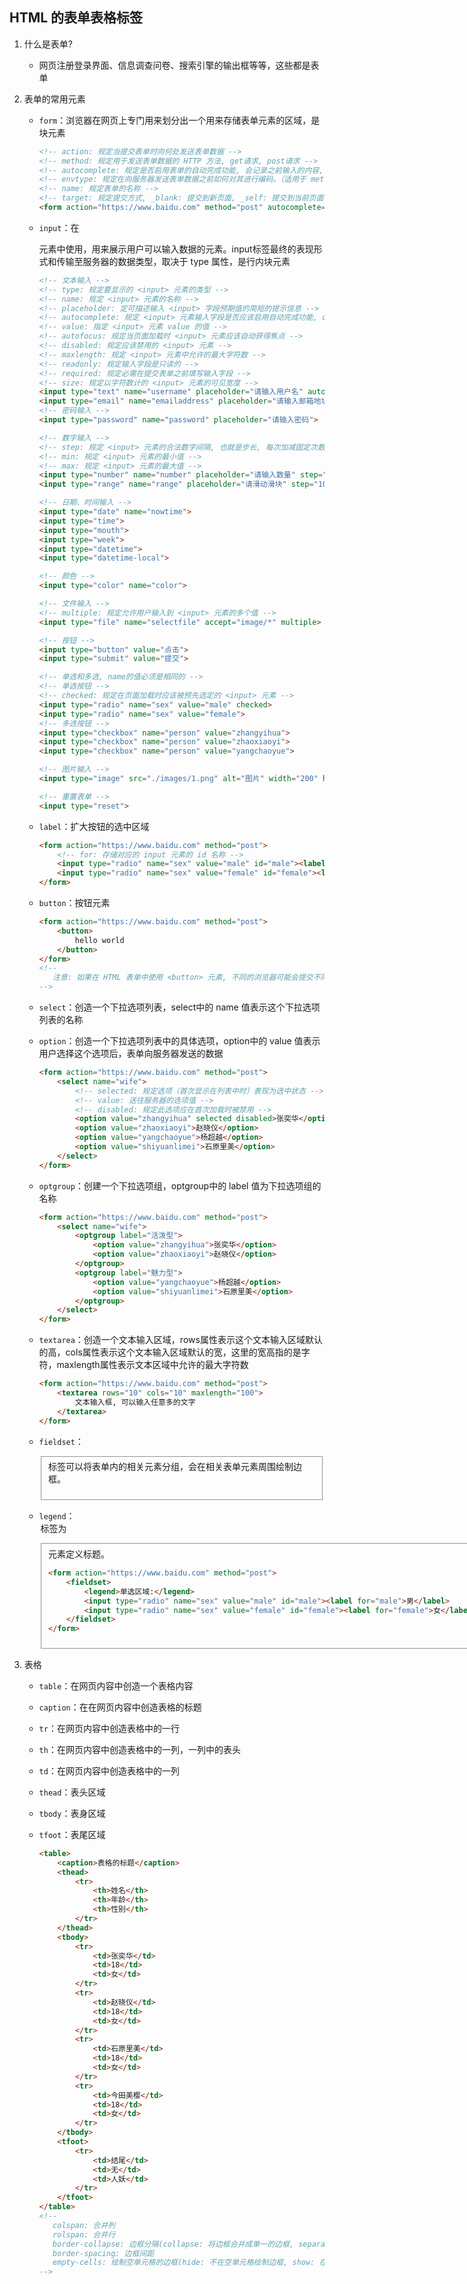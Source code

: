 ## HTML 的表单表格标签

1. 什么是表单?

   * 网页注册登录界面、信息调查问卷、搜索引擎的输出框等等，这些都是表单

2. 表单的常用元素

   * `form`：浏览器在网页上专门用来划分出一个用来存储表单元素的区域，是块元素

     ```html
     <!-- action: 规定当提交表单时向何处发送表单数据 -->
     <!-- method: 规定用于发送表单数据的 HTTP 方法, get请求, post请求 -->
     <!-- autocomplete: 规定是否启用表单的自动完成功能, 会记录之前输入的内容, off: 默认, 关闭, on: 开启 -->
     <!-- envtype: 规定在向服务器发送表单数据之前如何对其进行编码。（适用于 method="post" 的情况）, application/x-www-form-urlencoded: 默认。在发送前对所有字符进行编码（将空格转换为 "+" 符号，特殊字符转换为 ASCII HEX 值）, multipart/form-data: 不对字符编码。当使用有文件上传控件的表单时, 该值是必需的, text/plain: 将空格转换为 "+" 符号，但不编码特殊字符 -->
     <!-- name: 规定表单的名称 -->
     <!-- target: 规定提交方式, _blank: 提交到新页面, _self: 提交到当前页面 -->
     <form action="https://www.baidu.com" method="post" autocomplete="off" enctype="application/x-www-form-urlencoded" name="form" target="_blank"></form>
     ```

   * `input`：在 <form> 元素中使用，用来展示用户可以输入数据的元素。input标签最终的表现形式和传输至服务器的数据类型，取决于 type 属性，是行内块元素

     ```html
     <!-- 文本输入 -->
     <!-- type: 规定要显示的 <input> 元素的类型 -->
     <!-- name: 规定 <input> 元素的名称 -->
     <!-- placeholder: 定可描述输入 <input> 字段预期值的简短的提示信息 -->
     <!-- autocomplete: 规定 <input> 元素输入字段是否应该启用自动完成功能, on: 开启, off: 默认,关闭 -->
     <!-- value: 指定 <input> 元素 value 的值 -->
     <!-- autofocus: 规定当页面加载时 <input> 元素应该自动获得焦点 -->
     <!-- disabled: 规定应该禁用的 <input> 元素 -->
     <!-- maxlength: 规定 <input> 元素中允许的最大字符数 -->
     <!-- readonly: 规定输入字段是只读的 -->
     <!-- required: 规定必需在提交表单之前填写输入字段 -->
     <!-- size: 规定以字符数计的 <input> 元素的可见宽度 -->
     <input type="text" name="username" placeholder="请输入用户名" autocomplete="off" value="val" autofocus disabled maxlength="10" readonly required size="5">
     <input type="email" name="emailaddress" placeholder="请输入邮箱地址">
     <!-- 密码输入 -->
     <input type="password" name="password" placeholder="请输入密码">
     ```

     

     ```html
     <!-- 数字输入 -->
     <!-- step: 规定 <input> 元素的合法数字间隔, 也就是步长, 每次加减固定次数 -->
     <!-- min: 规定 <input> 元素的最小值 -->
     <!-- max: 规定 <input> 元素的最大值 -->
     <input type="number" name="number" placeholder="请输入数量" step="10" min="0" max="100" value="0">
     <input type="range" name="range" placeholder="请滑动滑块" step="10" min="0" max="100" value="0">
     ```

     

     ```html
     <!-- 日期、时间输入 -->
     <input type="date" name="nowtime">
     <input type="time">
     <input type="mouth">
     <input type="week">
     <input type="datetime">
     <input type="datetime-local">
     ```

     

     ```html
     <!-- 颜色 -->
     <input type="color" name="color">
     ```

     

     ```html
     <!-- 文件输入 -->
     <!-- multiple: 规定允许用户输入到 <input> 元素的多个值 -->
     <input type="file" name="selectfile" accept="image/*" multiple>
     ```

     

     ```html
     <!-- 按钮 -->
     <input type="button" value="点击">
     <input type="submit" value="提交">
     ```

     

     ```html
     <!-- 单选和多选, name的值必须是相同的 -->
     <!-- 单选按钮 -->
     <!-- checked: 规定在页面加载时应该被预先选定的 <input> 元素 -->
     <input type="radio" name="sex" value="male" checked>
     <input type="radio" name="sex" value="female">
     <!-- 多选按钮 -->
     <input type="checkbox" name="person" value="zhangyihua">
     <input type="checkbox" name="person" value="zhaoxiaoyi">
     <input type="checkbox" name="person" value="yangchaoyue">
     ```

     

     ```html
     <!-- 图片输入 -->
     <input type="image" src="./images/1.png" alt="图片" width="200" height="200">
     ```

     

     ```html
     <!-- 重置表单 -->
     <input type="reset">
     ```

   * `label`：扩大按钮的选中区域

     ```html
     <form action="https://www.baidu.com" method="post">
         <!-- for: 存储对应的 input 元素的 id 名称 -->
         <input type="radio" name="sex" value="male" id="male"><label for="male">男</label>
         <input type="radio" name="sex" value="female" id="female"><label for="female">女</label>
     </form>
     ```

   * `button`：按钮元素

     ```html
     <form action="https://www.baidu.com" method="post">
         <button>
             hello world
         </button>
     </form>
     <!-- 
     	注意: 如果在 HTML 表单中使用 <button> 元素, 不同的浏览器可能会提交不同的按钮值, 请使用 <input> 在 HTML 表单中创建按钮
     -->
     ```

   * `select`：创造一个下拉选项列表，select中的 name 值表示这个下拉选项列表的名称

   * `option`：创造一个下拉选项列表中的具体选项，option中的 value 值表示用户选择这个选项后，表单向服务器发送的数据

     ```html
     <form action="https://www.baidu.com" method="post">
         <select name="wife">
             <!-- selected: 规定选项（首次显示在列表中时）表现为选中状态 -->
             <!-- value: 送往服务器的选项值 -->
             <!-- disabled: 规定此选项应在首次加载时被禁用 -->
             <option value="zhangyihua" selected disabled>张奕华</option>
             <option value="zhaoxiaoyi">赵晓仪</option>
             <option value="yangchaoyue">杨超越</option>
             <option value="shiyuanlimei">石原里美</option>
         </select>
     </form>
     ```

   * `optgroup`：创建一个下拉选项组，optgroup中的 label 值为下拉选项组的名称

     ```html
     <form action="https://www.baidu.com" method="post">
         <select name="wife">
             <optgroup label="活泼型">
                 <option value="zhangyihua">张奕华</option>
                 <option value="zhaoxiaoyi">赵晓仪</option>
             </optgroup>
             <optgroup label="魅力型">
                 <option value="yangchaoyue">杨超越</option>
                 <option value="shiyuanlimei">石原里美</option>
             </optgroup>
         </select>
     </form>
     ```

   * `textarea`：创造一个文本输入区域，rows属性表示这个文本输入区域默认的高，cols属性表示这个文本输入区域默认的宽，这里的宽高指的是字符，maxlength属性表示文本区域中允许的最大字符数

     ```html
     <form action="https://www.baidu.com" method="post">
         <textarea rows="10" cols="10" maxlength="100">
             文本输入框, 可以输入任意多的文字
         </textarea>
     </form>
     ```

   * `fieldset`：<fieldset> 标签可以将表单内的相关元素分组，会在相关表单元素周围绘制边框。

   * `legend`：<legend> 标签为 <fieldset> 元素定义标题。

     ```html
     <form action="https://www.baidu.com" method="post">
         <fieldset>
             <legend>单选区域:</legend>
             <input type="radio" name="sex" value="male" id="male"><label for="male">男</label>
             <input type="radio" name="sex" value="female" id="female"><label for="female">女</label>
         </fieldset>
     </form>
     ```

3. 表格

   * `table`：在网页内容中创造一个表格内容

   * `caption`：在在网页内容中创造表格的标题

   * `tr`：在网页内容中创造表格中的一行

   * `th`：在网页内容中创造表格中的一列，一列中的表头

   * `td`：在网页内容中创造表格中的一列

   * `thead`：表头区域

   * `tbody`：表身区域

   * `tfoot`：表尾区域

     ```html
     <table>
         <caption>表格的标题</caption>
         <thead>
             <tr>
                 <th>姓名</th>
                 <th>年龄</th>
                 <th>性别</th>
             </tr>
         </thead>
         <tbody>
             <tr>
                 <td>张奕华</td>
                 <td>18</td>
                 <td>女</td>
             </tr>
             <tr>
                 <td>赵晓仪</td>
                 <td>18</td>
                 <td>女</td>
             </tr>
             <tr>
                 <td>石原里美</td>
                 <td>18</td>
                 <td>女</td>
             </tr>
             <tr>
                 <td>今田美樱</td>
                 <td>18</td>
                 <td>女</td>
             </tr>
         </tbody>
         <tfoot>
             <tr>
                 <td>结尾</td>
                 <td>无</td>
                 <td>人妖</td>
             </tr>
         </tfoot>
     </table>
     <!-- 
     	colspan: 合并列
     	rolspan: 合并行
     	border-collapse: 边框分隔(collapse: 将边框合并成单一的边框, separate: 默认值, 边框会被分开)
     	border-spacing: 边框间距
     	empty-cells: 绘制空单元格的边框(hide: 不在空单元格绘制边框, show: 在空单元格绘制边框)
     -->
     ```

     

